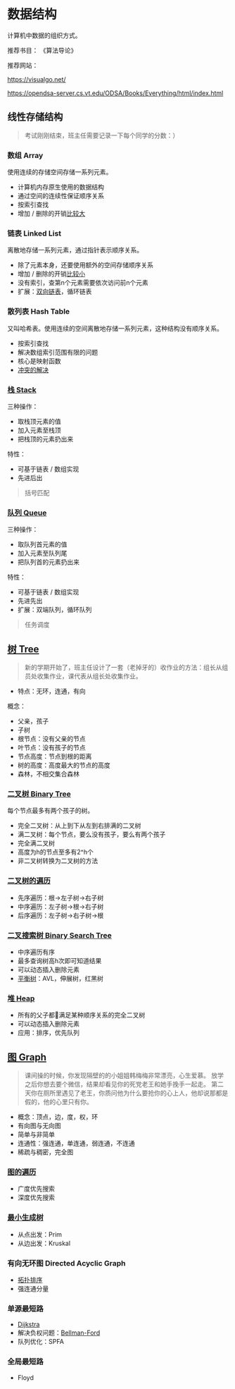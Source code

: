 # 数据结构

计算机中数据的组织方式。

推荐书目：
《算法导论》

推荐网站：

https://visualgo.net/

https://opendsa-server.cs.vt.edu/ODSA/Books/Everything/html/index.html

## 线性存储结构

> 考试刚刚结束，班主任需要记录一下每个同学的分数：）

### 数组 Array

使用连续的存储空间存储一系列元素。

* 计算机内存原生使用的数据结构
* 通过空间的连续性保证顺序关系
* 按索引查找
* 增加 / 删除的开销[比较大](https://opendsa-server.cs.vt.edu/ODSA/Books/Everything/html/ListArray.html#listarray)

### 链表 Linked List

离散地存储一系列元素，通过指针表示顺序关系。

* 除了元素本身，还要使用额外的空间存储顺序关系
* 增加 / 删除的开销[比较小](https://opendsa-server.cs.vt.edu/ODSA/Books/Everything/html/ListLinked.html#linked-list-implementation)
* 没有索引，查第n个元素需要依次访问前n个元素
* 扩展：[双向链表](https://opendsa-server.cs.vt.edu/ODSA/Books/Everything/html/ListDouble.html)，循环链表

### 散列表 Hash Table

又叫哈希表。使用连续的空间离散地存储一系列元素，这种结构没有顺序关系。

* 按索引查找
* 解决数组索引范围有限的问题
* 核心是映射函数
* [冲突的解决](https://opendsa-server.cs.vt.edu/ODSA/Books/Everything/html/OpenHash.html)

### [栈 Stack](https://opendsa-server.cs.vt.edu/ODSA/Books/Everything/html/StackArray.html)

三种操作：
* 取栈顶元素的值
* 加入元素至栈顶
* 把栈顶的元素扔出来

特性：
* 可基于链表 / 数组实现
* 先进后出

> 括号匹配

### [队列 Queue](https://opendsa-server.cs.vt.edu/ODSA/Books/Everything/html/Queue.html)

三种操作：
* 取队列首元素的值
* 加入元素至队列尾
* 把队列首的元素扔出来

特性：
* 可基于链表 / 数组实现
* 先进先出
* 扩展：双端队列，循环队列

> 任务调度

## [树 Tree](https://opendsa-server.cs.vt.edu/ODSA/Books/Everything/html/GenTreeIntro.html)

> 新的学期开始了，班主任设计了一套（老掉牙的）收作业的方法：组长从组员处收集作业，课代表从组长处收集作业。

* 特点：无环，连通，有向

概念：
* 父亲，孩子
* 子树
* 根节点：没有父亲的节点
* 叶节点：没有孩子的节点
* 节点高度：节点到根的距离
* 树的高度：高度最大的节点的高度
* 森林，不相交集合森林

### [二叉树 Binary Tree](https://opendsa-server.cs.vt.edu/ODSA/Books/Everything/html/BinaryTree.html)

每个节点最多有两个孩子的树。

* 完全二叉树：从上到下从左到右排满的二叉树
* 满二叉树：每个节点，要么没有孩子，要么有两个孩子
* 完全满二叉树
* 高度为h的节点至多有2^h个
* 非二叉树转换为二叉树的方法

### [二叉树的遍历](https://opendsa-server.cs.vt.edu/ODSA/Books/Everything/html/BinaryTreeTraversal.html)
* 先序遍历：根->左子树->右子树
* 中序遍历：左子树->根->右子树
* 后序遍历：左子树->右子树->根

### [二叉搜索树 Binary Search Tree](https://opendsa-server.cs.vt.edu/ODSA/Books/Everything/html/BST.html)

* 中序遍历有序
* 最多查询树高h次即可知道结果
* 可以动态插入删除元素
* [平衡树](https://opendsa-server.cs.vt.edu/ODSA/Books/Everything/html/BalancedTree.html)：AVL，伸展树，红黑树

### [堆 Heap](https://opendsa-server.cs.vt.edu/ODSA/Books/Everything/html/Heaps.html)

* 所有的父子都满足某种顺序关系的完全二叉树
* 可以动态插入删除元素
* 应用：排序，优先队列

## [图 Graph](https://opendsa-server.cs.vt.edu/ODSA/Books/Everything/html/GraphIntro.html)

> 课间操的时候，你发现隔壁的的小姐姐韩梅梅非常漂亮，心生爱慕。
> 放学之后你想去要个微信，结果却看见你的死党老王和她手挽手一起走。
> 第二天你在厕所里遇见了老王，你质问他为什么要抢你的心上人，他却说那都是假的，他的心里只有你。

* 概念：顶点，边，度，权，环
* 有向图与无向图
* 简单与非简单
* 连通性：强连通，单连通，弱连通，不连通
* 稀疏与稠密，完全图

### [图的遍历](https://opendsa-server.cs.vt.edu/ODSA/Books/Everything/html/GraphTraversal.html)

* 广度优先搜索
* 深度优先搜索

### [最小生成树](https://opendsa-server.cs.vt.edu/ODSA/Books/Everything/html/MCST.html)

* 从点出发：Prim
* 从边出发：Kruskal

### 有向无环图 Directed Acyclic Graph

* [拓扑排序]((https://opendsa-server.cs.vt.edu/ODSA/Books/Everything/html/GraphTopsort.html))
* 强连通分量

### 单源最短路

* [Dijkstra](https://opendsa-server.cs.vt.edu/ODSA/Books/Everything/html/GraphShortest.html)
* 解决负权问题：[Bellman-Ford](https://visualgo.net/en/sssp)
* 队列优化：SPFA

### 全局最短路

* Floyd
